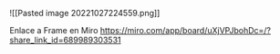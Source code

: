 
![[Pasted image 20221027224559.png]]

Enlace a Frame en Miro
https://miro.com/app/board/uXjVPJbohDc=/?share_link_id=689989303531